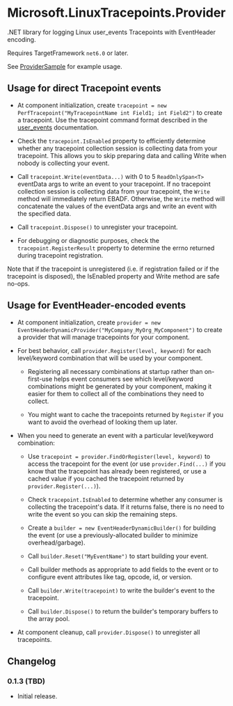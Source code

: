﻿# Microsoft.LinuxTracepoints.Provider

.NET library for logging Linux user_events Tracepoints with EventHeader encoding.

Requires TargetFramework `net6.0` or later.

See [ProviderSample](../ProviderSample/README.md) for example usage.

## Usage for direct Tracepoint events

- At component initialization, create
  `tracepoint = new PerfTracepoint("MyTracepointName int Field1; int Field2")` to
  create a tracepoint. Use the tracepoint command format described in the
  [user_events](https://docs.kernel.org/trace/user_events.html#command-format)
  documentation.

- Check the `tracepoint.IsEnabled` property to efficiently determine whether any
  tracepoint collection session is collecting data from your tracepoint. This
  allows you to skip preparing data and calling Write when nobody is collecting
  your event.

- Call `tracepoint.Write(eventData...)` with 0 to 5 `ReadOnlySpan<T>` eventData args
  to write an event to your tracepoint. If no tracepoint collection session is
  collecting data from your tracepoint, the `Write` method will immediately return
  EBADF. Otherwise, the `Write` method will concatenate the values of the eventData
  args and write an event with the specified data.

- Call `tracepoint.Dispose()` to unregister your tracepoint.

- For debugging or diagnostic purposes, check the `tracepoint.RegisterResult`
  property to determine the errno returned during tracepoint registration.

Note that if the tracepoint is unregistered (i.e. if registration failed or if the
tracepoint is disposed), the IsEnabled property and Write method are safe no-ops.

## Usage for EventHeader-encoded events

- At component initialization, create
  `provider = new EventHeaderDynamicProvider("MyCompany_MyOrg_MyComponent")` to
  create a provider that will manage tracepoints for your component.

- For best behavior, call `provider.Register(level, keyword)` for each
  level/keyword combination that will be used by your component.

  - Registering all necessary combinations at startup rather than on-first-use
    helps event consumers see which level/keyword combinations might be generated by
    your component, making it easier for them to collect all of the combinations they
    need to collect.

  - You might want to cache the tracepoints returned by `Register` if you want to
    avoid the overhead of looking them up later.

- When you need to generate an event with a particular level/keyword combination:

  - Use `tracepoint = provider.FindOrRegister(level, keyword)` to access the
    tracepoint for the event (or use `provider.Find(...)` if you know that the tracepoint
    has already been registered, or use a cached value if you cached the tracepoint
    returned by `provider.Register(...)`).

  - Check `tracepoint.IsEnabled` to determine whether any consumer is collecting the
    tracepoint's data. If it returns false, there is no need to write the event so you can
    skip the remaining steps.

  - Create a `builder = new EventHeaderDynamicBuilder()` for building the event (or use a
    previously-allocated builder to minimize overhead/garbage).

  - Call `builder.Reset("MyEventName")` to start building your event.

  - Call builder methods as appropriate to add fields to the event or to configure event
    attributes like tag, opcode, id, or version.

  - Call `builder.Write(tracepoint)` to write the builder's event to the tracepoint.

  - Call `builder.Dispose()` to return the builder's temporary buffers to the array pool.

- At component cleanup, call `provider.Dispose()` to unregister all tracepoints.

## Changelog

### 0.1.3 (TBD)

- Initial release.
